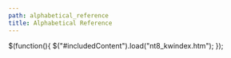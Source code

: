 ```yaml
---
path: alphabetical_reference
title: Alphabetical Reference
---
```

$(function(){
 $("#includedContent").load("nt8\_kwindex.htm");
 });
